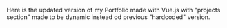 Here is the updated version of my Portfolio made with Vue.js with "projects section" made to be dynamic instead od previous "hardcoded" version.
